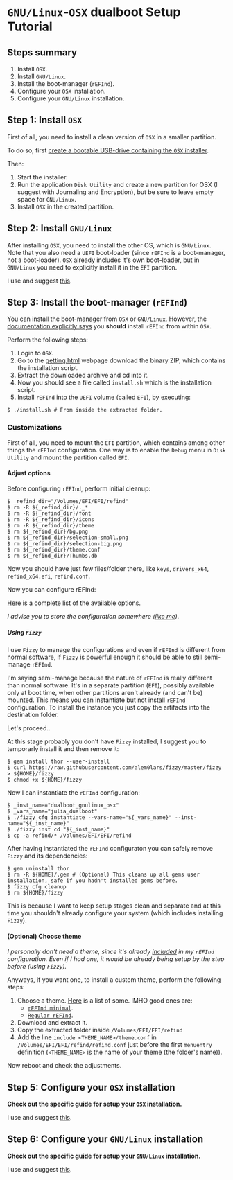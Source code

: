 # `GNU/Linux`-`OSX` dualboot Setup Tutorial

## Steps summary

1. Install `OSX`.
2. Install `GNU/Linux`.
3. Install the boot-manager (`rEFInd`).
4. Configure your `OSX` installation.
5. Configure your `GNU/Linux` installation.

## Step 1: Install `OSX`

First of all, you need to install a clean version of `OSX` in a smaller partition.

To do so, first [create a bootable USB-drive containing the `OSX` installer](../osx/tips/bootable_usb_installer.md).

Then:

1. Start the installer.
2. Run the application `Disk Utility` and create a new partition for OSX (I suggest with Journaling and Encryption), but be sure to leave empty space for `GNU/Linux`.
3. Install `OSX` in the created partition.

## Step 2: Install `GNU/Linux`

After installing `OSX`, you need to install the other OS, which is `GNU/Linux`.
Note that you also need a `UEFI` boot-loader (since `rEFInd` is a boot-manager, not a boot-loader). `OSX` already includes it's own boot-loader, but in `GNU/Linux` you need to explicitly install it in the `EFI` partition.

I use and suggest [this](../nixos/installation/README.md).

## Step 3: Install the boot-manager (`rEFInd`)

You can install the boot-manager from `OSX` or `GNU/Linux`. However, the [documentation explicitly says](http://rodsbooks.com/refind/installing.html#installsh) you **should** install `rEFInd` from within `OSX`.

Perform the following steps:

1. Login to `OSX`.
2. Go to the [getting.html](http://rodsbooks.com/refind/getting.html) webpage download the binary ZIP, which contains the installation script.
3. Extract the downloaded archive and cd into it.
4. Now you should see a file called `install.sh` which is the installation script.
5. Install `rEFInd` into the `UEFI` volume (called `EFI`), by executing:
   
  ```ShellSession
  $ ./install.sh # From inside the extracted folder.
  ```

### Customizations

First of all, you need to mount the `EFI` partition, which contains among other things the `rEFInd` configuration. One way is to enable the `Debug` menu in `Disk Utility` and mount the partition called `EFI`.


#### Adjust options

Before configuring `rEFInd`, perform initial cleanup:

```ShellSession
$ _refind_dir="/Volumes/EFI/EFI/refind"
$ rm -R ${_refind_dir}/._*
$ rm -R ${_refind_dir}/font
$ rm -R ${_refind_dir}/icons
$ rm -R ${_refind_dir}/theme
$ rm ${_refind_dir}/bg.png
$ rm ${_refind_dir}/selection-small.png
$ rm ${_refind_dir}/selection-big.png
$ rm ${_refind_dir}/theme.conf
$ rm ${_refind_dir}/Thumbs.db
```

Now you should have just few files/folder there, like `keys`, `drivers_x64`, `refind_x64.efi`, `refind.conf`.

Now you can configure rEFInd:

[Here](http://www.rodsbooks.com/refind/configfile.html#adjusting) is a complete list of the available options.

*I advise you to store the configuration somewhere ([like me](https://github.com/alem0lars/configs/tree/master/refind)).*

##### Using `Fizzy`

I use `Fizzy` to manage the configurations and even if `rEFInd` is different from normal software, if `Fizzy` is powerful enough it should be able to still semi-manage `rEFInd`.

I'm saying semi-manage because the nature of `rEFInd` is really different than normal software. It's in a separate partition (`EFI`), possibly available only at boot time, when other partitions aren't already (and can't be) mounted. This means you can instantiate but not install `rEFInd` configuration. To install the instance you just copy the artifacts into the destination folder.

Let's proceed..

At this stage probably you don't have `Fizzy` installed, I suggest you to temporarly install it and then remove it:

```ShellSession
$ gem install thor --user-install
$ curl https://raw.githubusercontent.com/alem0lars/fizzy/master/fizzy > ${HOME}/fizzy
$ chmod +x ${HOME}/fizzy
```

Now I can instantiate the `rEFInd` configuration:

```ShellSession
$ _inst_name="dualboot_gnulinux_osx"
$ _vars_name="julia_dualboot"
$ ./fizzy cfg instantiate --vars-name="${_vars_name}" --inst-name="${_inst_name}"
$ ./fizzy inst cd "${_inst_name}"
$ cp -a refind/* /Volumes/EFI/EFI/refind
```

After having instantiated the `rEFInd` configuraton you can safely remove `Fizzy` and its dependencies:

```ShellSession
$ gem uninstall thor
$ rm -R ${HOME}/.gem # (Optional) This cleans up all gems user installation, safe if you hadn't installed gems before.
$ fizzy cfg cleanup
$ rm ${HOME}/fizzy
```

This is because I want to keep setup stages clean and separate and at this time you shouldn't already configure your system (which includes installing `Fizzy`).

#### (Optional) Choose theme

*I personally don't need a theme, since it's already [included](https://github.com/alem0lars/configs/tree/master/refind/theme) in my `rEFInd` configuration. Even if I had one, it would be already being setup by the step before (using `Fizzy`).*

Anyways, if you want one, to install a custom theme, perform the following steps:

1. Choose a theme.
   [Here](http://rodsbooks.com/refind/themes.html) is a list of some.
   IMHO good ones are:
   * [`rEFInd minimal`](https://github.com/EvanPurkhiser/rEFInd-minimal).
   * [`Regular rEFInd`](http://munlik.deviantart.com/art/Regular-rEFInd-theme-512091944).
1. Download and extract it.
2. Copy the extracted folder inside `/Volumes/EFI/EFI/refind`
3. Add the line `include <THEME_NAME>/theme.conf` in `/Volumes/EFI/EFI/refind/refind.conf` just before the first `menuentry` definition (`<THEME_NAME>` is the name of your theme (the folder's name)).

Now reboot and check the adjustments.

## Step 5: Configure your `OSX` installation

**Check out the specific guide for setup your `OSX` installation.**

I use and suggest [this](../osx/README.md).

## Step 6: Configure your `GNU/Linux` installation

**Check out the specific guide for setup your `GNU/Linux` installation.**

I use and suggest [this](../nixos/configuration/README.md).
